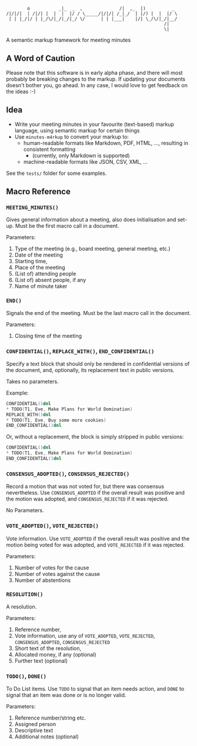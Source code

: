             o           _|_  _  ,              /|  ,_  |)          _
    /|/|/|  | /|/| |  |  |  |/ / \_____/|/|/| /_|_/  | |/) |  |  |/ \
     | | |_/|/ | |_/\/|_/|_/|_/ \/      | | |___|    |/| \_/\/|_/|__/
                                                                /|
                                                                \|
A semantic markup framework for meeting minutes

## A Word of Caution

Please note that this software is in early alpha phase, and there will most
probably be breaking changes to the markup. If updating your documents doesn't
bother you, go ahead. In any case, I would love to get feedback on the ideas :-)

## Idea

* Write your meeting minutes in your favourite (text-based) markup language, using semantic markup for certain things
* Use `minutes-m4rkup` to convert your markup to:
    * human-readable formats like Markdown, PDF, HTML, …, resulting in consistent formatting
        * (currently, only Markdown is supported)
    * machine-readable formats like JSON, CSV, XML, …

See the `tests/` folder for some examples.


## Macro Reference

### `MEETING_MINUTES()`
Gives general information about a meeting, also does initialisation and set-up.
Must be the first macro call in a document.

Parameters:

1. Type of the meeting (e.g., board meeting, general meeting, etc.)
2. Date of the meeting
3. Starting time,
4. Place of the meeting
5. (List of) attending people
6. (List of) absent people, if any
7. Name of minute taker


### `END()`
Signals the end of the meeting. Must be the last macro call in the document.

Parameters:

1. Closing time of the meeting


### `CONFIDENTIAL()`, `REPLACE_WITH()`, `END_CONFIDENTIAL()`
Specify a text block that should only be rendered in confidential versions of
the document, and, optionally, its replacement text in public versions.

Takes no parameters.

Example:

``` m4
CONFIDENTIAL()dnl
* TODO(T1, Eve, Make Plans for World Domination)
REPLACE_WITH()dnl
* TODO(T1, Eve, Buy some more cookies)
END_CONFIDENTIAL()dnl
```

Or, without a replacement, the block is simply stripped in public versions:
``` m4
CONFIDENTIAL()dnl
* TODO(T1, Eve, Make Plans for World Domination)
END_CONFIDENTIAL()dnl
```


### `CONSENSUS_ADOPTED()`, `CONSENSUS_REJECTED()`
Record a motion that was not voted for, but there was consensus nevertheless.
Use `CONSENSUS_ADOPTED` if the overall result was positive and the motion was
adopted, and `CONSENSUS_REJECTED` if it was rejected.

No Parameters.


### `VOTE_ADOPTED()`, `VOTE_REJECTED()`
Vote information. Use `VOTE_ADOPTED` if the overall result was positive and the
motion being voted for was adopted, and `VOTE_REJECTED` if it was rejected.

Parameters:

1. Number of votes for the cause
2. Number of votes against the cause
3. Number of abstentions


### `RESOLUTION()`
A resolution.

Parameters:

1. Reference number,
2. Vote information, use any of `VOTE_ADOPTED`, `VOTE_REJECTED`,
	`CONSENSUS_ADOPTED`, `CONSENSUS_REJECTED`
3. Short text of the resolution,
4. Allocated money, if any (optional)
5. Further text (optional)


### `TODO()`, `DONE()`
To Do List items. Use `TODO` to signal that an item needs action, and `DONE` to
signal that an item was done or is no longer valid.

Parameters:

1. Reference number/string etc.
2. Assigned person
3. Descriptive text
4. Additional notes (optional)

